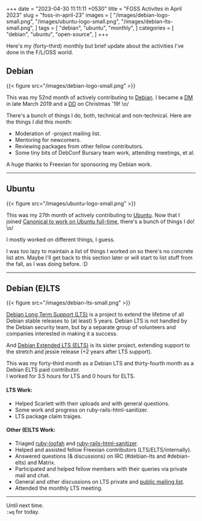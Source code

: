 +++
date = "2023-04-30 11:11:11 +0530"
title = "FOSS Activites in April 2023"
slug = "foss-in-april-23"
images = [
    "/images/debian-logo-small.png",
    "/images/ubuntu-logo-small.png",
    "/images/debian-lts-small.png",
]
tags = [
    "debian",
    "ubuntu",
    "monthly",
]
categories = [
    "debian",
    "ubuntu",
    "open-source",
]
+++

Here's my (forty-third) monthly but brief update about the activities I've done in the F/L/OSS world.

## Debian
{{< figure src="/images/debian-logo-small.png" >}}

This was my 52nd month of actively contributing to [Debian](https://www.debian.org/).
I became a [DM](https://wiki.debian.org/DebianMaintainer) in late March 2019 and a [DD](https://wiki.debian.org/DebianDeveloper) on Christmas '19! \o/

There's a bunch of things I do, both, technical and non-technical. Here are the things I did this month:

- Moderation of -project mailing list.
- Mentoring for newcomers.
- Reviewing packages from other fellow contributors.
- Some tiny bits of DebConf Bursary team work, attending meetings, et al.

A huge thanks to Freexian for sponsoring my Debian work.

---

## Ubuntu
{{< figure src="/images/ubuntu-logo-small.png" >}}

This was my 27th month of actively contributing to [Ubuntu](https://ubuntu.com/about).
Now that I joined [Canonical to work on Ubuntu full-time](https://utkarsh2102.org/posts/hello-canonical/), there's a bunch of things I do! \o/

I mostly worked on different things, I guess.

I was too lazy to maintain a list of things I worked on so there's
no concrete list atm. Maybe I'll get back to this section later or
will start to list stuff from the fall, as I was doing before. :D

---

## Debian (E)LTS
{{< figure src="/images/debian-lts-small.png" >}}

[Debian Long Term Support (LTS)](https://www.freexian.com/en/services/debian-lts.html) is a project to extend the lifetime of all Debian stable releases to (at least) 5 years. Debian LTS is not handled by the Debian security team, but by a separate group of volunteers and companies interested in making it a success.  

And [Debian Extended LTS (ELTS)](https://deb.freexian.com/extended-lts) is its sister project, extending support to the stretch and jessie release (+2 years after LTS support).

This was my forty-third month as a Debian LTS and thirty-fourth month as a Debian ELTS paid contributor.  
I worked for 3.5 hours for LTS and 0 hours for ELTS.

#### LTS Work:

- Helped Scarlett with their uploads and with general questions.
- Some work and progress on ruby-rails-html-sanitizer.
- LTS package claim traiges.

#### Other (E)LTS Work:

- Triaged [ruby-loofah](https://tracker.debian.org/pkg/ruby-loofah) and
[ruby-rails-html-sanitizer](https://tracker.debian.org/pkg/ruby-rails-html-sanitizer).
- Helped and assisted fellow Freexian contributors (LTS/ELTS/internally).
- Answered questions (& discussions) on IRC (#debian-lts and #debian-elts) and Matrix.
- Participated and helped fellow members with their queries via private mail and chat.
- General and other discussions on LTS private and [public mailing list](https://lists.debian.org/debian-lts/2023/04/threads.html).
- Attended the monthly LTS meeting.

---

Until next time.  
`:wq` for today.

